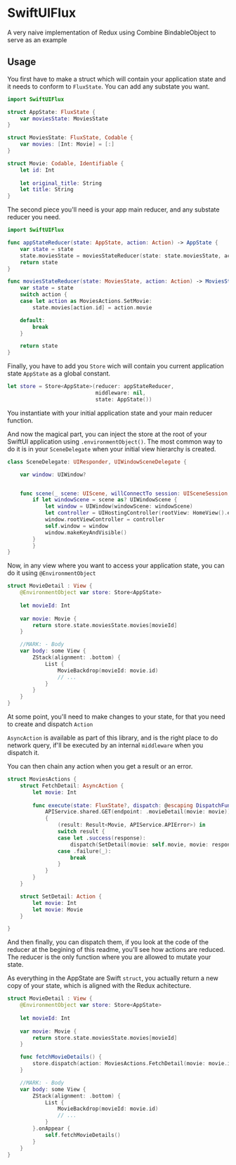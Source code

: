 # SwiftUIFlux
A very naive implementation of Redux using Combine BindableObject to serve as an example

## Usage

You first have to make a struct which will contain your application state and it needs to conform to `FluxState`. You can add any substate you want.

``` Swift
import SwiftUIFlux

struct AppState: FluxState {
    var moviesState: MoviesState
}

struct MoviesState: FluxState, Codable {
    var movies: [Int: Movie] = [:]
}

struct Movie: Codable, Identifiable {
    let id: Int
    
    let original_title: String
    let title: String
}
```

The second piece you'll need is your app main reducer, and any substate reducer you need. 

``` Swift
import SwiftUIFlux

func appStateReducer(state: AppState, action: Action) -> AppState {
    var state = state
    state.moviesState = moviesStateReducer(state: state.moviesState, action: action)
    return state
}

func moviesStateReducer(state: MoviesState, action: Action) -> MoviesState {
    var state = state
    switch action {
    case let action as MoviesActions.SetMovie:
        state.movies[action.id] = action.movie

    default:
        break
    }

    return state
}
```
Finally, you have to add you `Store` wich will contain you current application state `AppState` as a global constant.

```Swift
let store = Store<AppState>(reducer: appStateReducer,
                            middleware: nil,
                            state: AppState())
```

You instantiate with your initial application state and your main reducer function.

And now the magical part, you can inject the store at the root of your SwiftUI application using `.environmentObject()`. 
The most common way to do it is in your `SceneDelegate` when your initial view hierarchy is created.

``` Swift
class SceneDelegate: UIResponder, UIWindowSceneDelegate {

    var window: UIWindow?


    func scene(_ scene: UIScene, willConnectTo session: UISceneSession, options connectionOptions: UIScene.ConnectionOptions) {
        if let windowScene = scene as? UIWindowScene {
            let window = UIWindow(windowScene: windowScene)
            let controller = UIHostingController(rootView: HomeView().environmentObject(store))
            window.rootViewController = controller
            self.window = window
            window.makeKeyAndVisible()
        }
        }
}

```

Now, in any view where you want to access your application state, you can do it using `@EnvironmentObject`

``` Swift
struct MovieDetail : View {
    @EnvironmentObject var store: Store<AppState>
    
    let movieId: Int
    
    var movie: Movie {
        return store.state.moviesState.movies[movieId]
    }

    //MARK: - Body
    var body: some View {
        ZStack(alignment: .bottom) {
            List {
                MovieBackdrop(movieId: movie.id)
                // ...
            }
        }
    }
}
```

At some point, you'll need to make changes to your state, for that you need to create and dispatch `Action`

`AsyncAction` is available as part of this library, and is the right place to do network query, if'll be executed by an internal `middleware` when you dispatch it.

You can then chain any action when you get a result or an error.

``` Swift
struct MoviesActions {
    struct FetchDetail: AsyncAction {
        let movie: Int
        
        func execute(state: FluxState?, dispatch: @escaping DispatchFunction) {
            APIService.shared.GET(endpoint: .movieDetail(movie: movie))
            {
                (result: Result<Movie, APIService.APIError>) in
                switch result {
                case let .success(response):
                    dispatch(SetDetail(movie: self.movie, movie: response))
                case .failure(_):
                    break
                }
            }
        }
    }

    struct SetDetail: Action {
        let movie: Int
        let movie: Movie
    }

}
```

And then finally, you can dispatch them, if you look at the code of the reducer at the begining of this readme, you'll see how actions are reduced. The reducer is the only function where you are allowed to mutate your state.

As everything in the AppState are Swift `struct`, you actually return a new copy of your state, which is aligned with the Redux achitecture. 

``` Swift
struct MovieDetail : View {
    @EnvironmentObject var store: Store<AppState>
    
    let movieId: Int
    
    var movie: Movie {
        return store.state.moviesState.movies[movieId]
    }

    func fetchMovieDetails() {
        store.dispatch(action: MoviesActions.FetchDetail(movie: movie.id))
    }

    //MARK: - Body
    var body: some View {
        ZStack(alignment: .bottom) {
            List {
                MovieBackdrop(movieId: movie.id)
                // ...
            }
        }.onAppear {
            self.fetchMovieDetails()
        }
    }
}
```
